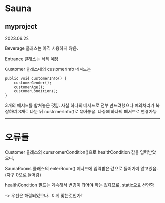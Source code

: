 # Sauna
myproject
---

2023.06.22.

Beverage 클래스는 아직 사용하지 않음.

Entrance 클래스는 삭제 예정

Customer 클래스내의 customerInfo 메서드는 

    public void customerInfo() {
        customerGender();
        customerAge();
        customerCondition();
    }
    
3개의 메서드를 합쳐놓은 것임. 사실 하나의 메서드로 전부 만드려했으나
예외처리가 복잡하여 3개로 나눈 뒤 customerInfo()로 묶어놓음. 나중에 하나의 메서드로 변경가능

---
# 오류들
Customer 클레스의 cumstomerCondition()으로 healthCondition 값을 입력받았으나,

SaunaRooms 클래스의 enterRoom() 메서드에 입력받은 값으로 들어가지 않고있음. (자꾸 0으로 들어감)

healthCondition 필드는 계속해서 변경이 되어야 하는 값이므로, static으로 선언함

-> 우선은 해결되었으나.. 이게 맞는것인가?







